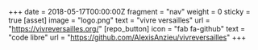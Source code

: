 +++
date = 2018-05-17T00:00:00Z
fragment = "nav"
weight = 0
sticky = true
[asset]
image = "logo.png"
text = "vivre versailles"
url = "https://vivreversailles.org/"
[repo_button]
icon = "fab fa-github"
text = "code libre"
url = "https://github.com/AlexisAnzieu/vivreversailles"
+++
